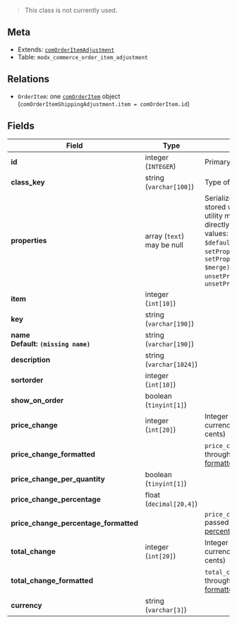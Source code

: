 > This class is not currently used.

## Meta

- Extends: [`comOrderItemAdjustment`](comOrderItemAdjustment)
- Table: `modx_commerce_order_item_adjustment`

## Relations

- `OrderItem`: one [`comOrderItem`](comOrderItem) object (`comOrderItemShippingAdjustment.item = comOrderItem.id`)

## Fields


| Field | Type | Description |
| ----- | ---- | ----------- |
| **id** | integer (`INTEGER`) | Primary key |
| **class_key** | string (`varchar[100]`) | Type of object |
| **properties** | array (`text`)<br>may be null | Serialized arbitrary data stored with an object. Use utility methods instead of directly accessing these values: `getProperty($key, $default)`, `getProperties()`, `setProperty($key, $value)`, `setProperties($properties, $merge)`, `unsetProperty($key)`, `unsetProperties($keys)` |
| **item** | integer (`int[10]`) |  |
| **key** | string (`varchar[190]`) |  |
| **name<br>Default: `(missing name)`** | string (`varchar[190]`) |  |
| **description** | string (`varchar[1024]`) |  |
| **sortorder** | integer (`int[10]`) |  |
| **show_on_order** | boolean (`tinyint[1]`) |  |
| **price_change** | integer (`int[20]`) | Integer number in the currency base unit (e.g. cents) |
| **price_change_formatted** |  | `price_change` passed through the [financial formatter](../Formatters/financial) |
| **price_change_per_quantity** | boolean (`tinyint[1]`) |  |
| **price_change_percentage** | float (`decimal[20,4]`) |  |
| **price_change_percentage_formatted** |  | `price_change_percentage` passed through the [percentage formatter](../Formatters/percentage) |
| **total_change** | integer (`int[20]`) | Integer number in the currency base unit (e.g. cents) |
| **total_change_formatted** |  | `total_change` passed through the [financial formatter](../Formatters/financial) |
| **currency** | string (`varchar[3]`) |  |
